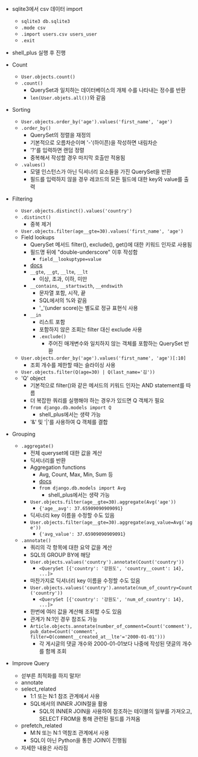 - sqlite3에서 csv 데이터 import
    - `sqlite3 db.sqlite3`
    - `.mode csv`
    - `.import users.csv users_user`
    - `.exit`

- shell_plus 실행 후 진행

- Count
    - `User.objects.count()`
    - `.count()`
        - QuerySet과 일치하는 데이터베이스의 개체 수를 나타내는 정수를 반환
        - `len(User.objets.all())`와 같음

- Sorting
    - `User.objects.order_by('age').values('first_name', 'age')`
    - `.order_by()`
        - QuerySet의 정렬을 재정의
        - 기본적으로 오름차순이며 '-'(하이픈)을 작성하면 내림차순
        - '?'를 입력하면 랜덤 정렬
        - 중복해서 작성할 경우 마지막 호출만 적용됨
    - `.values()`
        - 모델 인스턴스가 아닌 딕셔너리 요소들을 가진 QuerySet을 반환
        - 필드를 입력하지 않을 경우 레코드의 모든 필드에 대한 key와 value를 출력

- Filtering
    - `User.objects.distinct().values('country')`
    - `.distinct()`
        - 중복 제거
    - `User.objects.filter(age__gte=30).values('first_name', 'age')`
    - Field lookups
        - QuerySet 메서드 filter(), exclude(), get()에 대한 키워드 인자로 사용됨
        - 필드명 뒤에 "double-underscore" 이후 작성함
            - `field__lookuptype=value`
        - [docs](https://docs.djangoproject.com/en/3.2/ref/models/querysets/#field-lookups)
        - `__gte`, `__gt`, `__lte`, `__lt`
            - 이상, 초과, 이하, 미만
        - `__contains`, `__startswith`, `__endswith`
            - 문자열 포함, 시작, 끝
            - SQL에서의 %와 같음
            - '_'(under score)는 별도로 정규 표현식 사용
        - `__in`
            - 리스트 포함
            - 포함하지 않은 조회는 filter 대신 exclude 사용
            - `.exclude()`
                - 주어진 매개변수와 일치하지 않는 객체를 포함하는 QuerySet 반환
    - `User.objects.order_by('age').values('first_name', 'age')[:10]`
        - 조회 개수를 제한할 때는 슬라이싱 사용
    - `User.objects.filter(Q(age=30) | Q(last_name='김'))`
    - 'Q' object
        - 기본적으로 filter()와 같은 메서드의 키워드 인자는 AND statement를 따름
        - 더 복잡한 쿼리를 실행해야 하는 경우가 있드면 Q 객체가 필요
        - `from django.db.models import Q`
            - shell_plus에서는 생략 가능
        - '&' 및 '|'를 사용하여 Q 객체를 결합

- Grouping
    - `.aggregate()`
        - 전체 queryset에 대한 값을 계산
        - 딕셔너리를 반환
        - Aggregation functions
            - Avg, Count, Max, Min, Sum 등
            - [docs](https://docs.djangoproject.com/en/3.2/ref/models/querysets/#aggregation-functions)
            - `from django.db.models import Avg`
                - shell_plus에서는 생략 가능
        - `User.objects.filter(age__gte=30).aggregate(Avg('age'))`
            - `{'age__avg': 37.65909090909091}`
        - 딕셔너리 key 이름을 수정할 수도 있음
        - `User.objects.filter(age__gte=30).aggregate(avg_value=Avg('age'))`
            - `{'avg_value': 37.65909090909091}`
    - `.annotate()`
        - 쿼리의 각 항목에 대한 요약 값을 계산
        - SQL의 GROUP BY에 해당
        - `User.objects.values('country').annotate(Count('country'))`
            - `<QuerySet [{'country': '강원도', 'country__count': 14}, ...]>`
        - 마찬가지로 딕셔너리 key 이름을 수정할 수도 있음
        - `User.objects.values('country').annotate(num_of_country=Count('country'))`
            - `<QuerySet [{'country': '강원도', 'num_of_country': 14}, ...]>`
        - 한번에 여러 값을 계산해 조회할 수도 있음
        - 관계가 N:1인 경우 참조도 가능
        - `Article.objects.annotate(number_of_comment=Count('comment'), pub_date=Count('comment', filter=Q(comment__created_at__lte'='2000-01-01')))`
            - 각 게시글의 댓글 개수와 2000-01-01보다 나중에 작성된 댓글의 개수를 함께 조회

- Improve Query
    - 섣부른 최적화를 하지 말자!
    - annotate
    - select_related
        - 1:1 또는 N:1 참조 관계에서 사용
        - SQL에서의 INNER JOIN절을 활용
            - SQL의 INNER JOIN을 사용하여 참조하는 테이블의 일부를 가져오고, SELECT FROM을 통해 관련된 필드를 가져옴
    - prefetch_related
        - M:N 또는 N:1 역참조 관계에서 사용
        - SQL이 아닌 Python을 통한 JOIN이 진행됨
    - 자세한 내용은 사라짐